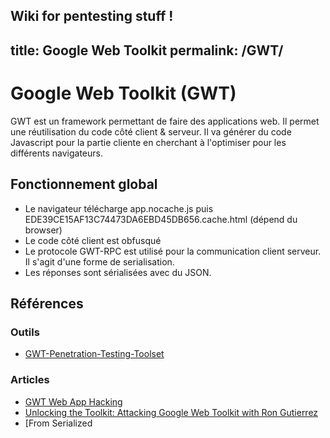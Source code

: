 Wiki for pentesting stuff !
---
title: Google Web Toolkit
permalink: /GWT/
---

# Google Web Toolkit (GWT)

GWT est un framework permettant de faire des applications web. Il permet une réutilisation du code côté client & serveur. Il va générer du code Javascript pour la partie cliente en cherchant à l'optimiser pour les différents navigateurs.

## Fonctionnement global

- Le navigateur télécharge app.nocache.js puis EDE39CE15AF13C74473DA6EBD45DB656.cache.html (dépend du browser)
- Le code côté client est obfusqué
- Le protocole GWT-RPC est utilisé pour la communication client serveur. Il s'agit d'une forme de serialisation.
- Les réponses sont sérialisées avec du JSON.

## Références

### Outils
- [GWT-Penetration-Testing-Toolset](https://github.com/GDSSecurity/GWT-Penetration-Testing-Toolset)

### Articles
- [GWT Web App Hacking](http://www.h0wl.pl/2012/03/gwt-web-app-hacking.html)
- [Unlocking the Toolkit: Attacking Google Web Toolkit with Ron Gutierrez](https://vimeo.com/20437969)
- [From Serialized
